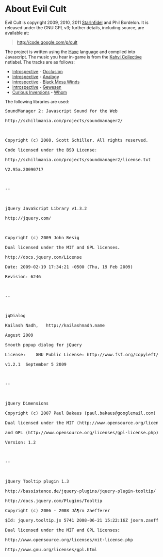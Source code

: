 # About Evil Cult #

Evil Cult is copyright 2009, 2010, 2011 [StarInfidel](http://www.starinfidel.co.cc) and Phil Bordelon.  It is released under the GNU GPL v3; further details, including source, are available at:

> http://code.google.com/p/cult

The project is written using the [Haxe](http://haxe.org) language and compiled into Javascript. The music you hear in-game is from the [Kahvi Collective](http://kahvi.org) netlabel.  The tracks are as follows:
  * [Introspective](http://www.kahvi.org/artist_info.php?nickname=Introspective) - [Occlusion](http://www.kahvi.org/releases.php?release_number=051)
  * [Introspective](http://www.kahvi.org/artist_info.php?nickname=Introspective) - [Analogy](http://www.kahvi.org/releases.php?release_number=080)
  * [Introspective](http://www.kahvi.org/artist_info.php?nickname=Introspective) - [Black Mesa Winds](http://www.kahvi.org/releases.php?release_number=236)
  * [Introspective](http://www.kahvi.org/artist_info.php?nickname=Introspective) - [Gewesen](http://www.kahvi.org/releases.php?release_number=176)
  * [Curious Inversions](http://www.kahvi.org/artist_info.php?nickname=Curious%20Inversions) - [Whom](http://www.kahvi.org/releases.php?release_number=254)

The following libraries are used:

<pre>
SoundManager 2: Javascript Sound for the Web<br>
http://schillmania.com/projects/soundmanager2/<br>
<br>
Copyright (c) 2008, Scott Schiller. All rights reserved.<br>
Code licensed under the BSD License:<br>
http://schillmania.com/projects/soundmanager2/license.txt<br>
V2.95a.20090717<br>
<br>
--<br>
<br>
jQuery JavaScript Library v1.3.2<br>
http://jquery.com/<br>
<br>
Copyright (c) 2009 John Resig<br>
Dual licensed under the MIT and GPL licenses.<br>
http://docs.jquery.com/License<br>
Date: 2009-02-19 17:34:21 -0500 (Thu, 19 Feb 2009)<br>
Revision: 6246<br>
<br>
--<br>
<br>
jqDialog<br>
Kailash Nadh,	http://kailashnadh.name<br>
August 2009<br>
Smooth popup dialog for jQuery<br>
License:	GNU Public License: http://www.fsf.org/copyleft/gpl.html<br>
v1.2.1	September 5 2009<br>
<br>
--<br>
<br>
jQuery Dimensions<br>
Copyright (c) 2007 Paul Bakaus (paul.bakaus@googlemail.com) and Brandon Aaron (brandon.aaron@gmail.com || http://brandonaaron.net)<br>
Dual licensed under the MIT (http://www.opensource.org/licenses/mit-license.php)<br>
and GPL (http://www.opensource.org/licenses/gpl-license.php) licenses.<br>
Version: 1.2<br>
<br>
--<br>
<br>
jQuery Tooltip plugin 1.3<br>
http://bassistance.de/jquery-plugins/jquery-plugin-tooltip/<br>
http://docs.jquery.com/Plugins/Tooltip<br>
Copyright (c) 2006 - 2008 JÃ¶rn Zaefferer<br>
$Id: jquery.tooltip.js 5741 2008-06-21 15:22:16Z joern.zaefferer $<br>
Dual licensed under the MIT and GPL licenses:<br>
http://www.opensource.org/licenses/mit-license.php<br>
http://www.gnu.org/licenses/gpl.html<br>
</pre>